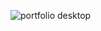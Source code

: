 
 ![portfolio desktop](https://github.com/PedrooSilvaa/personal-portfolio/assets/125162325/b68dd388-25cf-4316-9872-77e714e028a4)
